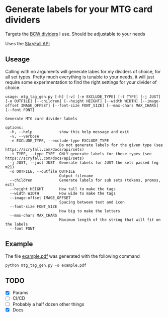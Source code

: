 # Generate labels for your MTG card dividers

Targets the [BCW dividers](https://www.amazon.com/BCW-Brand-Trading-Divider-Cards/dp/B09JWZTTYD/) I use. Should be adjustable to your needs

Uses the [SkryFall API](https://scryfall.com/docs/api)

## Useage
Calling with no arguments will generate labes for my dividers of choice, for all set types. Pretty much everything is tunable to your needs, it will just require some experimentation to find the right settings for your divider of choice.

```
usage: mtg_tag_gen.py [-h] [-v] [-e EXCLUDE_TYPE] [-t TYPE] [-j JUST] [-o OUTFILE] [--children] [--height HEIGHT] [--width WIDTH] [--image-offset IMAGE_OFFSET] [--font-size FONT_SIZE] [--max-chars MAX_CHARS] [--font FONT]

Generate MTG card divider labels

options:
  -h, --help            show this help message and exit
  -v, --verbose
  -e EXCLUDE_TYPE, --exclude-type EXCLUDE_TYPE
                        Do not generate labels for the given type (see https://scryfall.com/docs/api/sets)
  -t TYPE, --type TYPE  ONLY generate labels for these types (see https://scryfall.com/docs/api/sets)
  -j JUST, --just JUST  Generate labels for JUST the sets passed (eg m21)
  -o OUTFILE, --outfile OUTFILE
                        Output filename
  --children            Generate labels for sub sets (tokens, promos, ect)
  --height HEIGHT       How tall to make the tags
  --width WIDTH         How wide to make the tags
  --image-offset IMAGE_OFFSET
                        Spacing between text and icon
  --font-size FONT_SIZE
                        How big to make the letters
  --max-chars MAX_CHARS
                        Maximum length of the string that will fit on the labels
  --font FONT
  ```
## Example
The file [example.pdf](./example.pdf) was generated with the following command

```shell
python mtg_tag_gen.py -o example.pdf 
```

## TODO
- [x] Params
- [ ] CI/CD
- [ ] Probably a half dozen other things
- [x] Docs